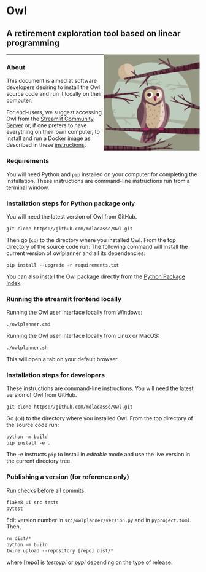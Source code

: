 # Owl

## A retirement exploration tool based on linear programming

<img align=right src="https://github.com/mdlacasse/Owl/blob/main/docs/images/owl.png?raw=true" width="250">

------------------------------------------------------------------------------------
### About
This document is aimed at software developers desiring to install the Owl source code
and run it locally on their computer.

For end-users, we suggest accessing Owl from the [Streamlit Community Server](http://owlplanner.streamlit.app)
or, if one prefers to have everything on their own computer,
to install and run a Docker image as described in these [instructions](docker/README.md).

### Requirements
You will need Python and `pip` installed on your computer for completing the installation.
These instructions are command-line instructions run from a terminal window.

### Installation steps for Python package only
You will need the latest version of Owl from GitHub.
```shell
git clone https://github.com/mdlacasse/Owl.git

```
Then go (`cd`) to the directory where you installed Owl.
From the top directory of the source code run:
The following command will install the current version of owlplanner and all its dependencies:
```shell
pip install --upgrade -r requirements.txt
```

You can also install the Owl package directly from the [Python Package Index](http://pypi.org).


### Running the streamlit frontend locally
Running the Owl user interface locally from Windows:
```shell
./owlplanner.cmd
```
Running the Owl user interface locally from Linux or MacOS:
```shell
./owlplanner.sh
```
This will open a tab on your default browser.

### Installation steps for developers
These instructions are command-line instructions.
You will need the latest version of Owl from GitHub.
```shell
git clone https://github.com/mdlacasse/Owl.git

```
Go (`cd`) to the directory where you installed Owl.
From the top directory of the source code run:
```shell
python -m build
pip install -e .
```
The -e instructs `pip` to install in *editable* mode and use the live version
in the current directory tree.

### Publishing a version (for reference only)
Run checks before all commits:
```
flake8 ui src tests
pytest
```
Edit version number in `src/owlplanner/version.py` and in `pyproject.toml`. Then,
```shell
rm dist/*
python -m build
twine upload --repository [repo] dist/*
```
where [repo] is *testpypi* or *pypi* depending on the type of release.

